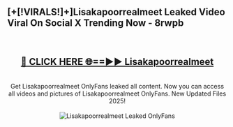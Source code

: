 <h2>[+[!VIRALS!]+]Lisakapoorrealmeet Leaked Video Viral On Social X Trending Now - 8rwpb</h2>
<br>
<div align="center">
<h2><a href="https://libra.edu.pl?Lisakapoorrealmeet" rel="nofollow">🔴 CLICK HERE 🌐==►► Lisakapoorrealmeet</a></h2>
<br>
Get Lisakapoorrealmeet OnlyFans leaked all content. Now you can access all videos and pictures of Lisakapoorrealmeet OnlyFans. New Updated Files 2025!
<br>
<br>
<a href="https://libra.edu.pl?Lisakapoorrealmeet" rel="nofollow" data-target="animated-image.originalLink"><img src="https://i.ibb.co.com/WyWwxjT/player-gif2.gif" alt="Lisakapoorrealmeet Leaked OnlyFans" style="max-width: 100%; display: inline-block;" data-target="animated-image.originalImage"></a>
</div>
<br>